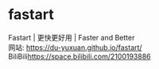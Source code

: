 # fastart
Fastart | 更快更好用 | Faster and Better
<br>网站: <a herf="https://du-yuxuan.github.io/fastart/">https://du-yuxuan.github.io/fastart/</a>
<br>BiliBili<a herf="https://space.bilibili.com/2100193886">https://space.bilibili.com/2100193886</a>
